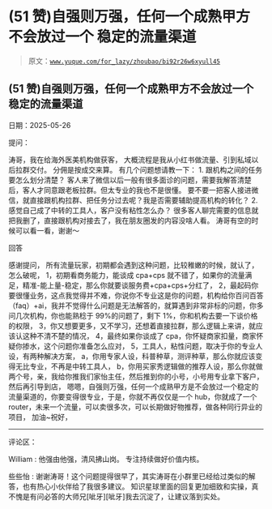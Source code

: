 # (51 赞)自强则万强，任何一个成熟甲方不会放过一个 稳定的流量渠道

> 原文：[`www.yuque.com/for_lazy/zhoubao/bi92r26w6xyull45`](https://www.yuque.com/for_lazy/zhoubao/bi92r26w6xyull45)

## (51 赞)自强则万强，任何一个成熟甲方不会放过一个 稳定的流量渠道

日期：2025-05-26

提问：

涛哥，我在给海外医美机构做获客， 大概流程是我从小红书做流量、引到私域以后拉群交付。 分佣是按成交来算。 有几个问题想请教一下： 1. 跟机构之间的任务要怎么划分清楚？ 客人来了微信以后一般有很多面诊的问题，需要我解答清楚后，客人才同意跟老板拉群。但太专业的我也不是很懂。
要不要一把客人接进微信，就直接跟机构拉群、把任务分过去呢？我是否需要辅助提高机构的转化？ 2. 感觉自己成了中转的工具人，客户没有粘性怎么办？
很多客人聊完需要的信息就把我删了，直接跟机构对接去了，我在朋友圈发的内容没啥人看。 涛哥有空的时候可以看一看，谢谢～

回答

感谢提问， 所有流量玩家，初期都会遇到这种问题，比较稚嫩的时候，就认了， 怎么破呢，
1，初期看商务能力，能谈成 cpa+cps 就不错了，如果你的流量满足，精准-能上量-稳定，那么你就要谈服务费+cpa+cps+分红了，
2，最起码你要很懂业务，这点我觉得并不难，你说你不专业这是你的问题，机构给你百问百答（faq）+ai，我并不觉得什么问题是无法解答的，就算遇到非常非标的问题，你多问几次机构，你也能熟稔于 99%的问题了，剩下 1%，你和机构去要一下谈价格的权限，
3，你又想要更多，又不学习，还想着直接拉群，那么逻辑上来讲，就应该认这种不清不楚的情况，
4，最终如果你谈成了 cpa，你怀疑商家扣量，商家怀疑你掺水，这个问题你准备怎么应对， 5，工具人，粘性问题，取决于你的专业人设，有两种解决方案，
a，你用专家人设，科普种草，测评种草，那么你就应该变得无比专业，不再是中转工具人，
b，你用买家秀逻辑做的推荐人设，那么你就做两个号，亲，我给你推我们家怡主任，然后推到你的小号，小号用专业拿下客户，然后再引导到店，
嗯嗯，自强则万强，任何一个成熟甲方是不会放过一个稳定的流量渠道的，你要变得很专业，于是，你就不再仅仅是一个 hub，你就成了一个 router，未来一个流量，可以卖很多次，可以长期做好物推荐，做各种同行异业的项目，
加油~祝好，

* * *

评论区：

William : 他强由他强，清风拂山岗。 专注持续做好价值内核。

些些怡 : 谢谢涛哥！这个问题提得很早了，其实涛哥在小群里已经给过类似的解答，也有热心小伙伴给了我很多建议。
知识星球里面的回复更加细致和实操，真不愧是有问必答的大师兄[呲牙][呲牙]我去沉淀了，让建议落到实处。
